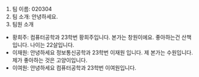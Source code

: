 1. 팀 이름: 020304
2. 팀 소개: 안녕하세요.
3. 팀원 소개
- 황희주: 컴퓨터공학과 23학번 황희주입니다. 본가는 창원이에요. 좋아하는건 산책입니다. 나이는 22살입니다.
- 이재원: 안녕하세요 정보통신공학과 23학번 이재원 입니다. 제 본가는 수원입니다. 제가 좋아하는 것은 고양이입니다.
- 이여원: 안녕하세요 컴퓨터공학과 23학번 이여원입니다. 